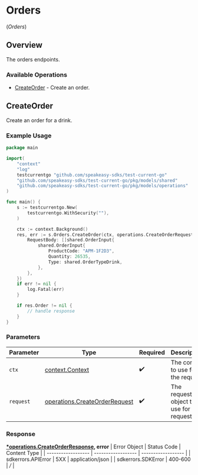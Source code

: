 # Orders
(*Orders*)

## Overview

The orders endpoints.

### Available Operations

* [CreateOrder](#createorder) - Create an order.

## CreateOrder

Create an order for a drink.

### Example Usage

```go
package main

import(
	"context"
	"log"
	testcurrentgo "github.com/speakeasy-sdks/test-current-go"
	"github.com/speakeasy-sdks/test-current-go/pkg/models/shared"
	"github.com/speakeasy-sdks/test-current-go/pkg/models/operations"
)

func main() {
    s := testcurrentgo.New(
        testcurrentgo.WithSecurity(""),
    )

    ctx := context.Background()
    res, err := s.Orders.CreateOrder(ctx, operations.CreateOrderRequest{
        RequestBody: []shared.OrderInput{
            shared.OrderInput{
                ProductCode: "APM-1F2D3",
                Quantity: 26535,
                Type: shared.OrderTypeDrink,
            },
        },
    })
    if err != nil {
        log.Fatal(err)
    }

    if res.Order != nil {
        // handle response
    }
}
```

### Parameters

| Parameter                                                                          | Type                                                                               | Required                                                                           | Description                                                                        |
| ---------------------------------------------------------------------------------- | ---------------------------------------------------------------------------------- | ---------------------------------------------------------------------------------- | ---------------------------------------------------------------------------------- |
| `ctx`                                                                              | [context.Context](https://pkg.go.dev/context#Context)                              | :heavy_check_mark:                                                                 | The context to use for the request.                                                |
| `request`                                                                          | [operations.CreateOrderRequest](../../pkg/models/operations/createorderrequest.md) | :heavy_check_mark:                                                                 | The request object to use for the request.                                         |


### Response

**[*operations.CreateOrderResponse](../../pkg/models/operations/createorderresponse.md), error**
| Error Object       | Status Code        | Content Type       |
| ------------------ | ------------------ | ------------------ |
| sdkerrors.APIError | 5XX                | application/json   |
| sdkerrors.SDKError | 400-600            | */*                |
